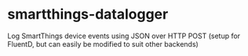 # smartthings-datalogger
Log SmartThings device events using JSON over HTTP POST (setup for FluentD, but can easily be modified to suit other backends)

